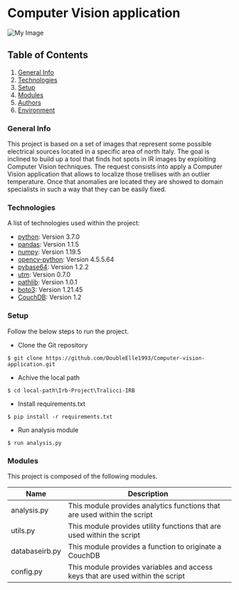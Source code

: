 # Computer Vision application

![My Image](https://www.habitante.it/wp-content/uploads/2022/03/abitare-vicino-traliccio.jpg)

## Table of Contents
1. [General Info](#general-info)
2. [Technologies](#technologies)
3. [Setup](#setup)
4. [Modules](#modules)
5. [Authors](#authors)
6. [Environment](#environment)


### General Info
This project is based on a set of images that represent some possible electrical sources located in a specific area of north Italy. 
The goal is inclined to build up a tool that finds hot spots in IR images by exploiting Computer Vision techniques. 
The request consists into apply a Computer Vision application that allows to localize those trellises with an outlier temperature.
Once that anomalies are located they are showed to domain specialists in such a way that they can be easily fixed. 


### Technologies

A list of technologies used within the project:
* [python](https://.com): Version 3.7.0
* [pandas](https://.com): Version 1.1.5 
* [numpy](https://.com): Version 1.19.5
* [opencv-python](https://.com): Version 4.5.5.64
* [pybase64](https://.com): Version 1.2.2
* [utm](https://.com): Version 0.7.0
* [pathlib](https://.com): Version 1.0.1
* [boto3](https://.com): Version 1.21.45
* [CouchDB](https://.com): Version 1.2


### Setup
Follow the below steps to run the project.

* Clone the Git repository
```
$ git clone https://github.com/DoubleElle1993/Computer-vision-application.git
```
* Achive the local path
```
$ cd local-path\Irb-Project\Tralicci-IRB
```
* Install requirements.txt
```
$ pip install -r requirements.txt
```
* Run analysis module 
```
$ run analysis.py
```


### Modules

This project is composed of the following modules. 

| Name | Description |
| --   | ----------- |
| analysis.py| This module provides analytics functions that are used within the script     |
| utils.py| This module provides utility functions that are used within the script    |
| databaseirb.py| This module provides a function to originate a CouchDB    |
| config.py| This module provides variables and access keys that are used within the script    |



